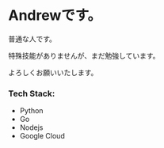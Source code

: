 # Andrewです。

普通な人です。

特殊技能がありませんが、まだ勉強しています。

よろしくお願いいたします。

### Tech Stack:
- Python
- Go
- Nodejs
- Google Cloud

<!--
**andrc1613/andrc1613** is a ✨ _special_ ✨ repository because its `README.md` (this file) appears on your GitHub profile.

Here are some ideas to get you started:

- 🔭 I’m currently working on ...
- 🌱 I’m currently learning ...
- 👯 I’m looking to collaborate on ...
- 🤔 I’m looking for help with ...
- 💬 Ask me about ...
- 📫 How to reach me: ...
- 😄 Pronouns: ...
- ⚡ Fun fact: ...
-->
